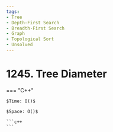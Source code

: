 ```yaml
---
tags:
- Tree
- Depth-First Search
- Breadth-First Search
- Graph
- Topological Sort
- Unsolved
---
```



# 1245. Tree Diameter

=== "C++"

    $Time: O()$

    $Space: O()$

    ```c++
    ```
